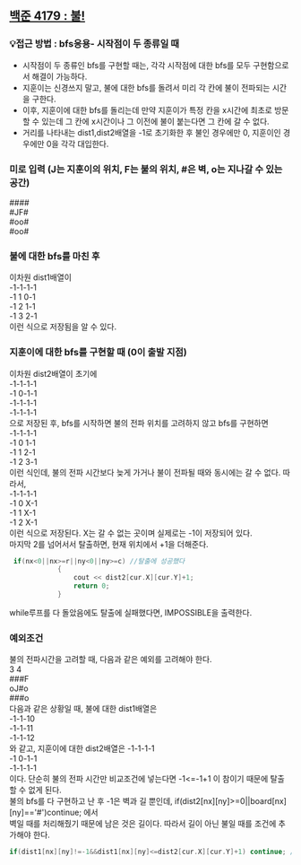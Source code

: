 ## [백준 4179 : 불!](https://www.acmicpc.net/problem/4179)  
### 💡접근 방법 : bfs응용- 시작점이 두 종류일 때  
- 시작점이 두 종류인 bfs를 구현할 때는, 각각 시작점에 대한 bfs를 모두 구현함으로서 해결이 가능하다.  
- 지훈이는 신경쓰지 말고, 불에 대한 bfs를 돌려서 미리 각 칸에 불이 전파되는 시간을 구한다.  
- 이후, 지훈이에 대한 bfs를 돌리는데 만약 지훈이가 특정 칸을 x시간에 최초로 방문할 수 있는데 그 칸에 x시간이나 그 이전에 불이 붙는다면 그 칸에 갈 수 없다.  
- 거리를 나타내는 dist1,dist2배열을 -1로 초기화한 후 불인 경우에만 0, 지훈이인 경우에만 0을 각각 대입한다.  
### 미로 입력 (J는 지훈이의 위치, F는 불의 위치, #은 벽, o는 지나갈 수 있는 공간)
\#\#\#\#  
#JF#  
#oo#  
#oo#     
### 불에 대한 bfs를 마친 후
이차원 dist1배열이  
-1-1-1-1  
-1 1 0-1  
-1 2 1-1  
-1 3 2-1  
이런 식으로 저장됨을 알 수 있다.  
### 지훈이에 대한 bfs를 구현할 때 (0이 출발 지점)
이차원 dist2배열이 초기에  
-1-1-1-1     
-1 0-1-1  
-1-1-1-1  
-1-1-1-1  
으로 저장된 후, bfs를 시작하면 불의 전파 위치를 고려하지 않고 bfs를 구현하면  
-1-1-1-1    
-1 0 1-1  
-1 1 2-1  
-1 2 3-1  
이런 식인데, 불의 전파 시간보다 늦게 가거나 불이 전파될 때와 동시에는 갈 수 없다. 따라서,  
-1-1-1-1  
-1 0 X-1  
-1 1 X-1  
-1 2 X-1  
이런 식으로 저장된다. X는 갈 수 없는 곳이며 실제로는 -1이 저장되어 있다.  
마지막 2를 넘어서서 탈출하면, 현재 위치에서 +1을 더해준다.  
```c++
 if(nx<0||nx>=r||ny<0||ny>=c) //탈출에 성공했다
            {
                cout << dist2[cur.X][cur.Y]+1;
                return 0;
            }
```  
while루프를 다 돌았음에도 탈출에 실패했다면, IMPOSSIBLE을 출력한다.  
### 예외조건  
불의 전파시간을 고려할 때, 다음과 같은 예외를 고려해야 한다.  
3 4  
###F  
oJ#o  
###o  
다음과 같은 상황일 때, 불에 대한 dist1배열은  
-1-1-10  
-1-1-11  
-1-1-12  
와 같고, 지훈이에 대한 dist2배열은
-1-1-1-1  
-1 0-1-1  
-1-1-1-1  
이다. 단순히 불의 전파 시간만 비교조건에 넣는다면 -1<=-1+1 이 참이기 때문에 탈출할 수 없게 된다.  
불의 bfs를 다 구현하고 난 후 -1은 벽과 길 뿐인데, if(dist2[nx][ny]>=0||board[nx][ny]=='#')continue; 에서  
벽일 때를 처리해줬기 때문에 남은 것은 길이다. 따라서 길이 아닌 불일 때를 조건에 추가해야 한다.  
```c++
if(dist1[nx][ny]!=-1&&dist1[nx][ny]<=dist2[cur.X][cur.Y]+1) continue; //불의 전파조건
```









